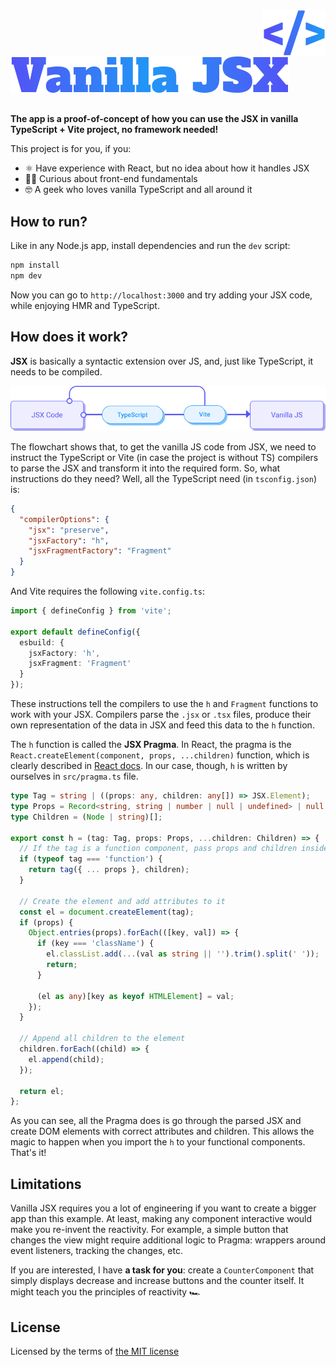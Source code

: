 ###

<img align="right" src="./public/readme-icon.svg" alt="Vanilla JSX" />
<img src="./public/readme-title.svg" />

##

**The app is a proof-of-concept of how you can use the JSX in vanilla TypeScript + Vite project, no framework needed!**

This project is for you, if you:

* ⚛️ Have experience with React, but no idea about how it handles JSX
* 🕵️‍♂️ Curious about front-end fundamentals
* 🤓 A geek who loves vanilla TypeScript and all around it

## How to run?

Like in any Node.js app, install dependencies and run the `dev` script:

```bash
npm install
npm dev
```

Now you can go to `http://localhost:3000` and try adding your JSX code, while enjoying HMR and TypeScript.

## How does it work?

**JSX** is basically a syntactic extension over JS, and, just like TypeScript, it needs to be compiled.

![JSX Code transformation: from code to typescript parser, vite bundler, into the Vanilla JS code](public/flowchart.png)

The flowchart shows that, to get the vanilla JS code from JSX, we need to instruct the TypeScript or Vite (in case the project is without TS) compilers to parse the JSX and transform it into the required form. So, what instructions do they need? Well, all the TypeScript need (in `tsconfig.json`) is:

```json
{
  "compilerOptions": {
    "jsx": "preserve",
    "jsxFactory": "h",
    "jsxFragmentFactory": "Fragment"
  }
}
```

And Vite requires the following `vite.config.ts`:

```ts
import { defineConfig } from 'vite';

export default defineConfig({
  esbuild: {
    jsxFactory: 'h',
    jsxFragment: 'Fragment'
  }
});
```

These instructions tell the compilers to use the `h` and `Fragment` functions to work with your JSX. Compilers parse the `.jsx` or `.tsx` files, produce their own representation of the data in JSX and feed this data to the `h` function.

The `h` function is called the **JSX Pragma**. In React, the pragma is the `React.createElement(component, props, ...children)` function, which is clearly described in [React docs](https://reactjs.org/docs/jsx-in-depth.html). In our case, though, `h` is written by ourselves in `src/pragma.ts` file.

```ts
type Tag = string | ((props: any, children: any[]) => JSX.Element);
type Props = Record<string, string | number | null | undefined> | null;
type Children = (Node | string)[];

export const h = (tag: Tag, props: Props, ...children: Children) => {
  // If the tag is a function component, pass props and children inside it
  if (typeof tag === 'function') {
    return tag({ ... props }, children);
  }

  // Create the element and add attributes to it
  const el = document.createElement(tag);
  if (props) {
    Object.entries(props).forEach(([key, val]) => {
      if (key === 'className') {
        el.classList.add(...(val as string || '').trim().split(' '));
        return;
      }

      (el as any)[key as keyof HTMLElement] = val;
    });
  }

  // Append all children to the element
  children.forEach((child) => {
    el.append(child);
  });

  return el;
};
```

As you can see, all the Pragma does is go through the parsed JSX and create DOM elements with correct attributes and children. This allows the magic to happen when you import the `h` to your functional components. That's it!

## Limitations

Vanilla JSX requires you a lot of engineering if you want to create a bigger app than this example. At least, making any component interactive would make you re-invent the reactivity. For example, a simple button that changes the view might require additional logic to Pragma: wrappers around event listeners, tracking the changes, etc.

If you are interested, I have **a task for you**: create a `CounterComponent` that simply displays decrease and increase buttons and the counter itself. It might teach you the principles of reactivity 🏎

## License

Licensed by the terms of [the MIT license](./LICENSE)
